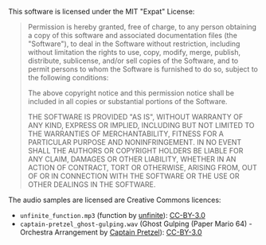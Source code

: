 This software is licensed under the MIT "Expat" License:

> Permission is hereby granted, free of charge, to any person obtaining
> a copy of this software and associated documentation files (the
> "Software"), to deal in the Software without restriction, including
> without limitation the rights to use, copy, modify, merge, publish,
> distribute, sublicense, and/or sell copies of the Software, and to
> permit persons to whom the Software is furnished to do so, subject to
> the following conditions:
>
> The above copyright notice and this permission notice shall be
> included in all copies or substantial portions of the Software.
>
> THE SOFTWARE IS PROVIDED "AS IS", WITHOUT WARRANTY OF ANY KIND,
> EXPRESS OR IMPLIED, INCLUDING BUT NOT LIMITED TO THE WARRANTIES OF
> MERCHANTABILITY, FITNESS FOR A PARTICULAR PURPOSE AND NONINFRINGEMENT.
> IN NO EVENT SHALL THE AUTHORS OR COPYRIGHT HOLDERS BE LIABLE FOR ANY
> CLAIM, DAMAGES OR OTHER LIABILITY, WHETHER IN AN ACTION OF CONTRACT,
> TORT OR OTHERWISE, ARISING FROM, OUT OF OR IN CONNECTION WITH THE
> SOFTWARE OR THE USE OR OTHER DEALINGS IN THE SOFTWARE.

The audio samples are licensed are Creative Commons licences:

* `unfinite_function.mp3` (function by [unfinite](https://soundcloud.com/unfinite)):
  [CC-BY-3.0]
* `captain-pretzel_ghost-gulping.wav` (Ghost Gulping (Paper Mario 64) - Orchestra Arrangement by [Captain Pretzel](https://soundcloud.com/captain-pretzel)):
  [CC-BY-3.0]

[CC-BY-3.0]: https://creativecommons.org/licenses/by/3.0/
